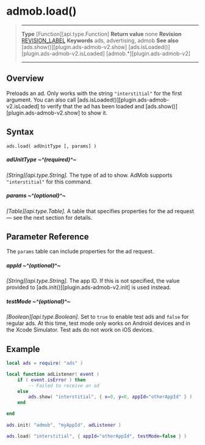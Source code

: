 # admob.load()

> --------------------- ------------------------------------------------------------------------------------------
> __Type__              [Function][api.type.Function]
> __Return value__      none
> __Revision__          [REVISION_LABEL](REVISION_URL)
> __Keywords__          ads, advertising, admob
> __See also__          [ads.show()][plugin.ads-admob-v2.show]
>								[ads.isLoaded()][plugin.ads-admob-v2.isLoaded]
>								[admob.*][plugin.ads-admob-v2]
> --------------------- ------------------------------------------------------------------------------------------


## Overview

Preloads an ad. Only works with the string `"interstitial"` for the first argument. You can also call [ads.isLoaded()][plugin.ads-admob-v2.isLoaded] to verify that the ad has been loaded and [ads.show()][plugin.ads-admob-v2.show] to show it.


## Syntax

	ads.load( adUnitType [, params] )

##### adUnitType ~^(required)^~
_[String][api.type.String]._ The type of ad to show. AdMob supports `"interstitial"` for this command.

##### params ~^(optional)^~
_[Table][api.type.Table]._ A table that specifies properties for the ad request — see the next section for details.


## Parameter Reference

The `params` table can include properties for the ad request.

##### appId ~^(optional)^~
_[String][api.type.String]._ The app ID. If this is not specified, the value provided to [ads.init()][plugin.ads-admob-v2.init] is used instead.

##### testMode ~^(optional)^~
_[Boolean][api.type.Boolean]._ Set to `true` to enable test ads and `false` for regular ads. At this time, test mode only works on Android devices and in the Xcode Simulator. Test ads do not work on iOS devices.


## Example

``````lua
local ads = require( "ads" )

local function adListener( event )
	if ( event.isError ) then
		-- Failed to receive an ad
	else
		ads.show( "interstitial", { x=0, y=0, appId="otherAppId" } )
	end

end
 
ads.init( "admob", "myAppId", adListener )

ads.load( "interstitial", { appId="otherAppId", testMode=false } )
``````